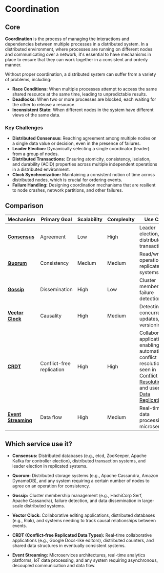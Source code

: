 # Coordination

## Core

**Coordination** is the process of managing the interactions and dependencies between multiple processes in a distributed system. In a distributed environment, where processes are running on different nodes and communicating over a network, it's essential to have mechanisms in place to ensure that they can work together in a consistent and orderly manner.

Without proper coordination, a distributed system can suffer from a variety of problems, including:
- **Race Conditions:** When multiple processes attempt to access the same shared resource at the same time, leading to unpredictable results.
- **Deadlocks:** When two or more processes are blocked, each waiting for the other to release a resource.
- **Inconsistent State:** When different nodes in the system have different views of the same data.

### Key Challenges

-   **Distributed Consensus:** Reaching agreement among multiple nodes on a single data value or decision, even in the presence of failures.
-   **Leader Election:** Dynamically selecting a single coordinator (leader) from a group of nodes.
-   **Distributed Transactions:** Ensuring atomicity, consistency, isolation, and durability (ACID) properties across multiple independent operations in a distributed environment.
-   **Clock Synchronization:** Maintaining a consistent notion of time across distributed nodes, which is crucial for ordering events.
-   **Failure Handling:** Designing coordination mechanisms that are resilient to node crashes, network partitions, and other failures.


## Comparison

| Mechanism | Primary Goal | Scalability | Complexity | Use Case |
|---|---|---|---|---|
| **[Consensus](./consensus)** | Agreement | Low | High | Leader election, distributed transactions |
| **[Quorum](./quorum)** | Consistency | Medium | Medium | Read/write operations in replicated systems |
| **[Gossip](./gossip)** | Dissemination | High | Low | Cluster membership, failure detection |
| **[Vector Clock](./vector-clock)** | Causality | High | Medium | Detecting concurrent updates, versioning |
| **[CRDT](./crdt)** | Conflict-free replication | High | High | Collaborative applications, enabling automatic conflict resolution as seen in [Conflict Resolution](../conflict-resolution/README.md) and used in [Data Replication](../data-replication/README.md) |
| **[Event Streaming](./event-streaming)** | Data flow | High | Medium | Real-time data processing, microservices |

## Which service use it?



-   **Consensus:** Distributed databases (e.g., etcd, ZooKeeper, Apache Kafka for controller election), distributed transaction systems, and leader election in replicated systems.

-   **Quorum:** Distributed storage systems (e.g., Apache Cassandra, Amazon DynamoDB), and any system requiring a certain number of nodes to agree on an operation for consistency.

-   **Gossip:** Cluster membership management (e.g., HashiCorp Serf, Apache Cassandra), failure detection, and data dissemination in large-scale distributed systems.

-   **Vector Clock:** Collaborative editing applications, distributed databases (e.g., Riak), and systems needing to track causal relationships between events.

-   **CRDT (Conflict-free Replicated Data Types):** Real-time collaborative applications (e.g., Google Docs-like editors), distributed counters, and shared data structures in eventually consistent systems.

-   **Event Streaming:** Microservices architectures, real-time analytics platforms, IoT data processing, and any system requiring asynchronous, decoupled communication and data flow.
